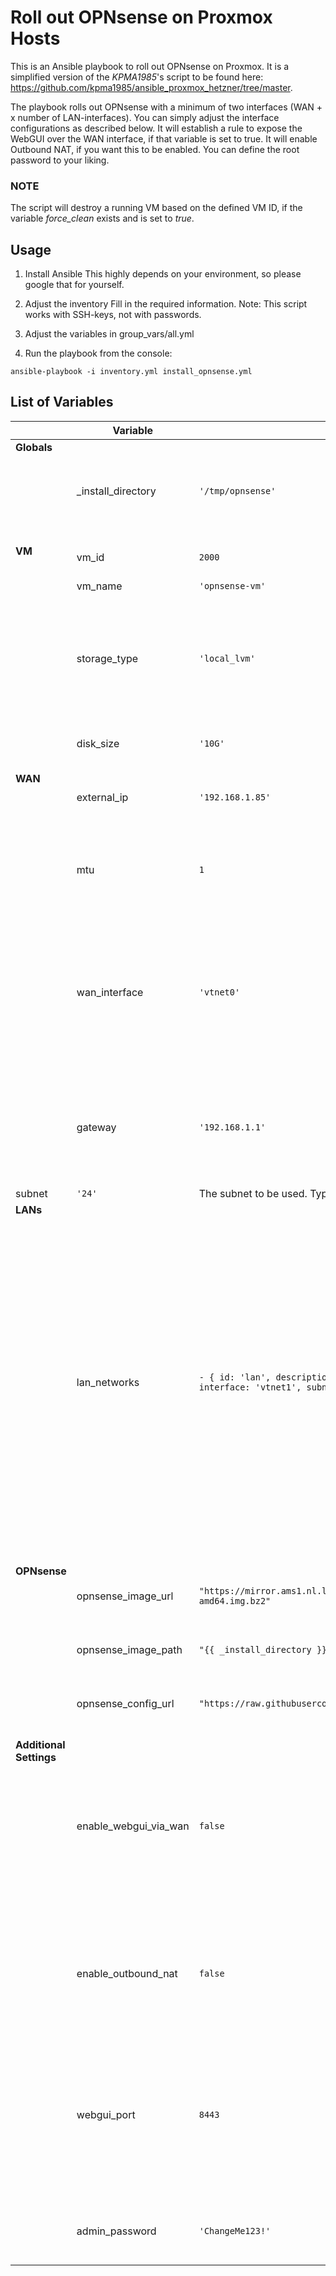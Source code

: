 # Roll out OPNsense on Proxmox Hosts 

This is an Ansible playbook to roll out OPNsense on Proxmox. It is a simplified version of the _KPMA1985_'s script to be found here: https://github.com/kpma1985/ansible_proxmox_hetzner/tree/master.

The playbook rolls out OPNsense with a minimum of two interfaces (WAN + x number of LAN-interfaces). You can simply adjust the interface configurations as described below. It will establish a rule to expose the WebGUI over the WAN interface, if that variable is set to true. It will enable Outbound NAT, if you want this to be enabled. You can define the root password to your liking.

### NOTE
The script will destroy a running VM based on the defined VM ID, if the variable _force_clean_ exists and is set to _true_.

## Usage

1. Install Ansible
This highly depends on your environment, so please google that for yourself.

2. Adjust the inventory
Fill in the required information. Note: This script works with SSH-keys, not with passwords. 

3. Adjust the variables in group_vars/all.yml

4. Run the playbook from the console:

```
ansible-playbook -i inventory.yml install_opnsense.yml
```

## List of Variables

<table>
    <thead>
        <tr>
            <th></th>
            <th>Variable</th>
            <th>Sample Value</th>
            <th>Remarks</th>
        </tr>
    </thead>
    <tbody>
        <tr>
            <td style="vertical-align:top"><strong>Globals</strong></td>
            <td>_install_directory</td>
            <td><code>'/tmp/opnsense'</code></td>
            <td>Directory in which the OPNsense image is downloaded to, and where the XML configuration is adjusted within.</td>
        </tr>
        <tr>
            <td rowspan="4" style="vertical-align:top"><strong>VM</strong></td>
            <td>vm_id</td>
            <td><code>2000</code></td>
            <td>ID of the VM to be created.</td>
        </tr>
        <tr>
            <td>vm_name</td>
            <td><code>'opnsense-vm'</code></td>
            <td>ID of the VM to be created.</td>
        </tr>
        <tr>
            <td>storage_type</td>
            <td><code>'local_lvm'</code></td>
            <td>torage type to be used. Depending on your Proxmoxes config. Could also be like <code>'local_zfs'</code> or any other useful value.</td>
        </tr>
        <tr>
            <td>disk_size</td>
            <td><code>'10G'</code></td>
            <td>System Disk size. <code>'10G'</code> should be plenty enough for a small homelab.</td>
        </tr>
        <tr>
            <td rowspan="4" style="vertical-align:top"><strong>WAN</strong></td>
            <td>external_ip</td>
            <td><code>'192.168.1.85'</code></td>
            <td>External IP of the VM. Alternatively, <code>'dhcp'</code> should work as well.</td>
        </tr>
        <tr>
            <td>mtu</td>
            <td><code>1</code></td>
            <td>MTU of the network. Set it <code>1</code> to have it copied from the underlying Network Interface.</td>
        </tr>
        <tr>
            <td>wan_interface</td>
            <td><code>'vtnet0'</code></td>
            <td>Name of the interface to be used for WAN. Typically, it will be <code>'vtnet0'</code>, referring to the first virtual network adapter attached to the VM, but you can align it to your needs.</td>
        </tr>
        <tr>
            <td>gateway</td>
            <td><code>'192.168.1.1'</code></td>
            <td>IP of the gateway to be used. Typically, it will be the router within your environment. Leave it empty (<code>''</code>) to define no gateway.</td>
        </tr>
        <tr>
            <td>subnet</td>
            <td><code>'24'</code></td>
            <td>The subnet to be used. Typically, it will be something like <code>'24'</code>.</td>
        </tr>
        <tr>
            <td style="vertical-align:top"><strong>LANs</strong></td>
            <td>lan_networks</td>
            <td><code>- { id: 'lan', description: 'LAN', ip: '10.0.0.1', mtu: '1500', bridge: 'vmbr1', interface: 'vtnet1', subnet: '24' }</code></td>
            <td>List of LANs to be created. Each LAN is defined by these parameters:<ul><li>id: Id of the LAN in OPNsense</li>
                <li>description: Description of the LAN in OPNsense</li><li>ip: IP within the LAN</li>
                <li>subnet: Subnet to be used</li><li>bridge: Bridge-Device to be used on Proxmox</li><li>interface: Interface to be used for the LAN on OPNsense</li></ul></td>
        </tr>
        <tr>
            <td rowspan="3" style="vertical-align:top"><strong>OPNsense</strong></td>
            <td>opnsense_image_url</td>
            <td><code>"https://mirror.ams1.nl.leaseweb.net/opnsense/releases/23.7/OPNsense-23.7-nano-amd64.img.bz2"</code></td>
            <td>Download-Link for the OPNsense-image to roll out. Use the nano-variant.</td>
        </tr>
        <tr>
            <td>opnsense_image_path</td>
            <td><code>"{{ _install_directory }}/OPNsense.img.bz2"</code></td>
            <td>Where to store the downloaded image.</td>
        </tr>
        <tr>
            <td>opnsense_config_url</td>
            <td><code>"https://raw.githubusercontent.com/opnsense/core/master/src/etc/config.xml.sample"</code></td>
            <td>URL of the sample XML-configuration file to be used as ... sample.</td>
        </tr>
        <tr>
            <td rowspan="4" style="vertical-align:top"><strong>Additional Settings</strong></td>
            <td>enable_webgui_via_wan</td>
            <td><code>false</code></td>
            <td>Indicates whether the WebGUI should be exposed via the WAN interface. Useful values are <code>true</code> or <code>false</code>. Note: Exposing the WebGUI via WAN implies a huge risk when used outside a secure environment!</td>
        </tr>
        <tr>
            <td>enable_outbound_nat</td>
            <td><code>false</code></td>
            <td>Indicates whether Outbound NAT should be enabled. Often required in Homelab-scenarios. Useful values are <code>true</code> or <code>false</code>.</td>
        </tr>
        <tr>
            <td>webgui_port</td>
            <td><code>8443</code></td>
            <td>Port of the WebGUI, regardless of being exposed externally or internally only. Recommendation: Don't leave it on 443, since then every SSL-traffic would need to be mapped to a different port.</td>
        </tr>
        <tr>
            <td>admin_password</td>
            <td><code>'ChangeMe123!'</code></td>
            <td>Password for the root user. Adjust it to your own needs, but adjust it.</td>
        </tr>
    </tbody>
</table>